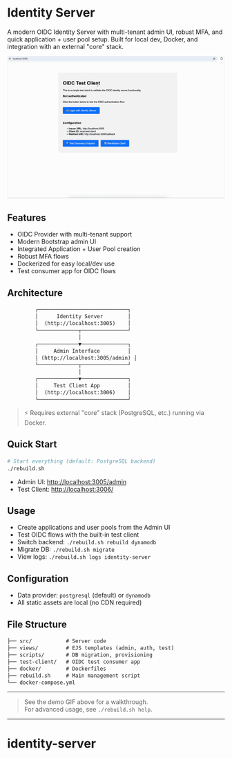 
# Identity Server

A modern OIDC Identity Server with multi-tenant admin UI, robust MFA, and quick application + user pool setup. Built for local dev, Docker, and integration with an external "core" stack.

![OIDC Test Client Demo](assets/identity_server_demo_2x.gif)

## Features

- OIDC Provider with multi-tenant support
- Modern Bootstrap admin UI
- Integrated Application + User Pool creation
- Robust MFA flows
- Dockerized for easy local/dev use
- Test consumer app for OIDC flows

## Architecture

```
         ┌─────────────────────────────┐
         │      Identity Server        │
         │  (http://localhost:3005)    │
         └─────────────┬───────────────┘
                       │
         ┌─────────────▼───────────────┐
         │     Admin Interface         │
         │ (http://localhost:3005/admin) │
         └─────────────┬───────────────┘
                       │
         ┌─────────────▼───────────────┐
         │     Test Client App         │
         │  (http://localhost:3006)    │
         └─────────────────────────────┘
```

> ⚡ Requires external "core" stack (PostgreSQL, etc.) running via Docker.

## Quick Start

```sh
# Start everything (default: PostgreSQL backend)
./rebuild.sh
```

- Admin UI: [http://localhost:3005/admin](http://localhost:3005/admin)
- Test Client: [http://localhost:3006/](http://localhost:3006/)

## Usage

- Create applications and user pools from the Admin UI
- Test OIDC flows with the built-in test client
- Switch backend: `./rebuild.sh rebuild dynamodb`
- Migrate DB: `./rebuild.sh migrate`
- View logs: `./rebuild.sh logs identity-server`

## Configuration

- Data provider: `postgresql` (default) or `dynamodb`
- All static assets are local (no CDN required)

## File Structure

```
├── src/           # Server code
├── views/         # EJS templates (admin, auth, test)
├── scripts/       # DB migration, provisioning
├── test-client/   # OIDC test consumer app
├── docker/        # Dockerfiles
├── rebuild.sh     # Main management script
└── docker-compose.yml
```

---

> See the demo GIF above for a walkthrough.  
> For advanced usage, see `./rebuild.sh help`.

---
# identity-server
